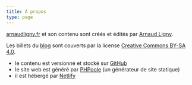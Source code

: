 ```yaml
---
title: À propos
type: page
---
```


[arnaudligny.fr](https://arnaudligny.fr) et son contenu sont créés et édités par [Arnaud Ligny](https://arnaudligny.fr).

Les billets du [blog](https://arnaudligny.fr/blog/) sont couverts par la license [Creative Commons BY-SA 4.0](https://creativecommons.org/licenses/by-sa/4.0/deed.fr).

- le contenu est versionné et stocké sur [GitHub](https://github.com/Narno/arnaudligny.fr/)
- le site web est généré par [PHPoole](https://phpoole.org) (un générateur de site statique)
- il est hébergé par [Netlify](https://netlify.com)
